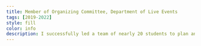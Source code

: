 ```yaml
---
title: Member of Organizing Committee, Department of Live Events
tags: [2019-2022]
style: fill
color: info
description: I successfully led a team of nearly 20 students to plan and execute the concerts for our annual college festival, ensuring every event was a memorable experience. This role required meticulous organization, including inviting and coordinating with artists, managing schedules, arranging technical setups, and overseeing logistical planning. I worked closely with team members to delegate tasks effectively, resolve challenges promptly, and maintain clear communication throughout. By fostering collaboration and attention to detail, we delivered seamless and engaging events that were widely appreciated by attendees and participants alike. 
---
```

